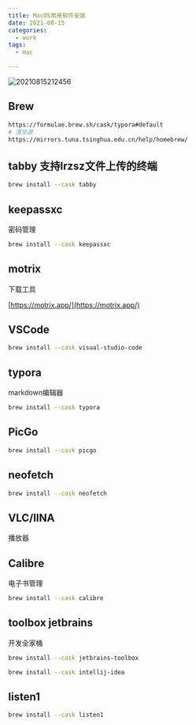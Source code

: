 ```yaml
---
title: MacOS常用软件安装
date: 2021-08-15
categories:
  - work
tags:
  - mac

---
```



![20210815212456](https://gitee.com/snowyan/image/raw/master/2021/20210815212456.jpg)

<!-- more -->

## Brew

```bash
https://formulae.brew.sh/cask/typora#default
# 清华源
https://mirrors.tuna.tsinghua.edu.cn/help/homebrew/
```

## tabby 支持lrzsz文件上传的终端


```bash
brew install --cask tabby
```

## keepassxc

密码管理

```bash
brew install --cask keepassxc
```

## motrix

下载工具

[https://motrix.app/](https://motrix.app/)

## VSCode

```bash
brew install --cask visual-studio-code
```

## typora

markdown编辑器

```bash
brew install --cask typora
```

## PicGo

```bash
brew install --cask picgo
```

## neofetch

```bash
brew install --cask neofetch
```

## VLC/IINA

播放器

## Calibre

电子书管理

````bash
brew install --cask calibre
````

## toolbox jetbrains

开发全家桶

```bash
brew install --cask jetbrains-toolbox

brew install --cask intellij-idea
```

## listen1

```bash
brew install --cask listen1
```

